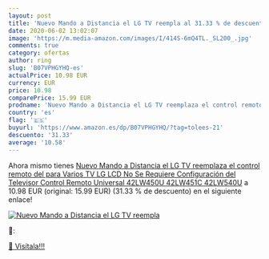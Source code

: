 ```yaml
---
layout: post
title: 'Nuevo Mando a Distancia el LG TV reempla al 31.33 % de descuento'
date: 2020-06-02 13:02:07
image: 'https://m.media-amazon.com/images/I/414S-6mQ4TL._SL200_.jpg'
comments: true
category: ofertas
author: ring
slug: 'B07VPHGYHQ-es'
actualPrice: 10.98 EUR
currency: EUR
price: 10.98
comparePrice: 15.99 EUR
prodname: 'Nuevo Mando a Distancia el LG TV reemplaza el control remoto del para Varios TV LG LCD  No Se Requiere Configuración del Televisor Control Remoto Universal 42LW450U 42LW451C 42LW540U'
country: 'es'
flag: '🇪🇸'
buyurl: 'https://www.amazon.es/dp/B07VPHGYHQ/?tag=tolees-21'
descuento: '31.33'
average: '10.58'
---
```


Ahora mismo tienes [Nuevo Mando a Distancia el LG TV reemplaza el control remoto del para Varios TV LG LCD  No Se Requiere Configuración del Televisor Control Remoto Universal 42LW450U 42LW451C 42LW540U](https://www.amazon.es/dp/B07VPHGYHQ/?tag=tolees-21) a 10.98 EUR (original: 15.99 EUR) (31.33 %  de descuento) en el siguiente enlace!

[![Nuevo Mando a Distancia el LG TV reempla](https://m.media-amazon.com/images/I/414S-6mQ4TL._SL200_.jpg)](https://www.amazon.es/dp/B07VPHGYHQ/?tag=tolees-21)

🔎:


[🛒 Visítala!!!](https://www.amazon.es/dp/B07VPHGYHQ/?tag=tolees-21)
